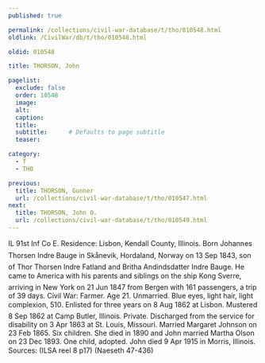 ```yaml
---
published: true

permalink: /collections/civil-war-database/t/tho/010548.html
oldlink: /CivilWar/db/t/tho/010548.html

oldid: 010548

title: THORSON, John

pagelist:
  exclude: false
  order: 10548
  image: 
  alt:
  caption:
  title:
  subtitle:      # Defaults to page subtitle
  teaser:

category: 
  - T 
  - THO

previous:
  title: THORSON, Gunner
  url: /collections/civil-war-database/t/tho/010547.html  
next:
  title: THORSON, John O.
  url: /collections/civil-war-database/t/tho/010549.html   
---
```

IL 91st Inf Co E. Residence: Lisbon, Kendall County, Illinois. Born &#147;Johannes Thorsen Indre Bauge&#148; in Sk&aring;nevik, Hordaland, Norway on 13 Sep 1843, son of Thor Thorsen Indre Fatland and Britha Andindsdatter Indre Bauge. He came to America with his parents and siblings on the ship &#147;Kong Sverre&#148;, arriving in New York on 21 Jun 1847 from Bergen with 161 passengers, a trip of 39 days. Civil War: Farmer. Age 21. Unmarried. Blue eyes, light hair, light complexion, 5&#146;10&#148;. Enlisted for three years on 8 Aug 1862 at Lisbon. Mustered 8 Sep 1862 at Camp Butler, Illinois. Private. Discharged from the service for disability on 3 Apr 1863 at St. Louis, Missouri. Married Margaret Johnson on 23 Feb 1865. Six children. She died in 1890 and John married Martha Olson on 23 Dec 1893. One child, adopted. John died 9 Apr 1915 in Morris, Illinois. Sources: (ILSA reel 8 p17) (Naeseth &#146;47-436)